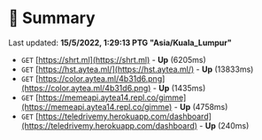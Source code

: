 # 📖 Summary
Last updated: **15/5/2022, 1:29:13 PTG "Asia/Kuala_Lumpur"**

- `GET` [https://shrt.ml](https://shrt.ml) - **Up** (6205ms)
- `GET` [https://hst.aytea.ml/](https://hst.aytea.ml/) - **Up** (13833ms)
- `GET` [https://color.aytea.ml/4b31d6.png](https://color.aytea.ml/4b31d6.png) - **Up** (1435ms)
- `GET` [https://memeapi.aytea14.repl.co/gimme](https://memeapi.aytea14.repl.co/gimme) - **Up** (4758ms)
- `GET` [https://teledrivemy.herokuapp.com/dashboard](https://teledrivemy.herokuapp.com/dashboard) - **Up** (240ms)
